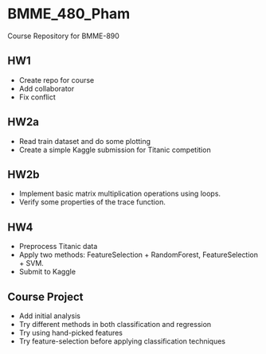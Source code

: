 # BMME_480_Pham
Course Repository for BMME-890

## HW1
- Create repo for course
- Add collaborator
- Fix conflict

## HW2a
- Read train dataset and do some plotting
- Create a simple Kaggle submission for Titanic competition

## HW2b
- Implement basic matrix multiplication operations using loops.
- Verify some properties of the trace function.

## HW4
- Preprocess Titanic data
- Apply two methods: FeatureSelection + RandomForest, FeatureSelection + SVM.
- Submit to Kaggle

## Course Project
- Add initial analysis
- Try different methods in both classification and regression
- Try using hand-picked features
- Try feature-selection before applying classification techniques
